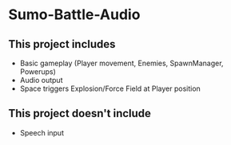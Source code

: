 # Sumo-Battle-Audio
 
## This project includes
- Basic gameplay (Player movement, Enemies, SpawnManager, Powerups)
- Audio output
- Space triggers Explosion/Force Field at Player position

## This project doesn't include
- Speech input

